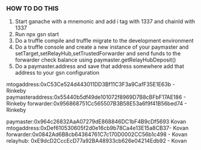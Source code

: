 ### HOW TO DO THIS

1. Start ganache with a mnemonic and add i tag with 1337 and chainId with 1337
2. Run npx gsn start
3. Do a truffle compile and truffle migrate to the development environment
4. Do a truffle console and create a new instance of your paymaster and setTarget,setRelayHub,setTrustedForwarder and send funds to the forwarder check balance using paymaster.getRelayHubDeposit()
5. Do a paymaster.address and save that address somewhere add that address to your gsn configuration



mtogaddress:0xC53Ce524d443011DD3Bf11C3F3a9CafF35E1E63b - Rinkeby
paymasteraddress:0x55440b5df49de101072f8969D7B8cBFbF17AE186 - Rinkeby
forwarder:0x956868751Cc565507B3B58E53a6f9f41B56bed74 - Rinkeby

paymaster:0x964c26832AaA07279dE868846DC1bF4B9cDf5693 Kovan
mtogaddress:0xDef610530605f2d0e16cb9b78Ca4e13E15a8CB37- Kovan
forwarder:0x0842Ad6B8cb64364761C7c170D0002CC56b1c498 - Kovan\
relayhub: 0xE9dcD2CccEcD77a92BA48933cb626e04214Edb92 - Kovan
